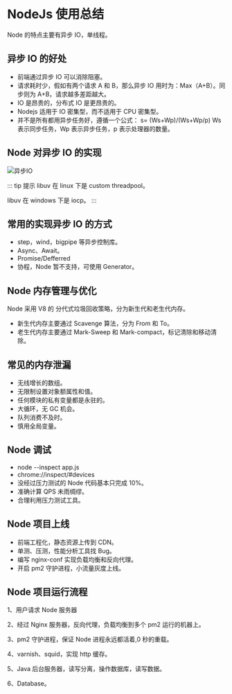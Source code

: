 # NodeJs 使用总结

Node 的特点主要有异步 IO，单线程。

## 异步 IO 的好处

- 前端通过异步 IO 可以消除阻塞。
- 请求耗时少，假如有两个请求 A 和 B，那么异步 IO 用时为：Max（A+B）。同步则为 A+B，请求越多差距越大。
- IO 是昂贵的，分布式 IO 是更昂贵的。
- Nodejs 适用于 IO 密集型，而不适用于 CPU 密集型。
- 并不是所有都用异步任务好，遵循一个公式： s= (Ws+Wp)/(Ws+Wp/p) Ws 表示同步任务，Wp 表示异步任务，p 表示处理器的数量。

## Node 对异步 IO 的实现

![异步IO](/blog/node-async.png)

::: tip 提示
libuv 在 linux 下是 custom threadpool。

libuv 在 windows 下是 iocp。
:::

## 常用的实现异步 IO 的方式

- step，wind，bigpipe 等异步控制库。
- Async、Await。
- Promise/Defferred
- 协程，Node 暂不支持，可使用 Generator。

## Node 内存管理与优化

Node 采用 V8 的 分代式垃圾回收策略，分为新生代和老生代内存。

- 新生代内存主要通过 Scavenge 算法，分为 From 和 To。
- 老生代内存主要通过 Mark-Sweep 和 Mark-compact，标记清除和移动清除。

## 常见的内存泄漏

- 无线增长的数组。
- 无限制设置对象额属性和值。
- 任何模块的私有变量都是永驻的。
- 大循环，无 GC 机会。
- 队列消费不及时。
- 慎用全局变量。

## Node 调试

- node --inspect app.js
- chrome://inspect/#devices
- 没经过压力测试的 Node 代码基本只完成 10%。
- 准确计算 QPS 未雨绸缪。
- 合理利用压力测试工具。

## Node 项目上线

- 前端工程化，静态资源上传到 CDN。
- 单测、压测，性能分析工具找 Bug。
- 编写 nginx-conf 实现负载均衡和反向代理。
- 开启 pm2 守护进程，小流量灰度上线。

## Node 项目运行流程

1、用户请求 Node 服务器

2、经过 Nginx 服务器，反向代理，负载均衡到多个 pm2 运行的机器上。

3、pm2 守护进程，保证 Node 进程永远都活着,0 秒的重载。

4、varnish、squid，实现 http 缓存。

5、Java 后台服务器，读写分离，操作数据库，读写数据。

6、Database。
